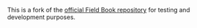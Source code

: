 This is a fork of the [official Field Book repository](https://github.com/PhenoApps/Field-Book) for testing and development purposes.

